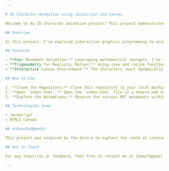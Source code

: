 ```yaml
---

# 2D Character Animation using JavaScript and Canvas

Welcome to my 2D character animation project! This project demonstrates the creation of dynamic NPC animations using JavaScript and the HTML5 Canvas element. 

## Overview

In this project, I've explored interactive graphics programming to animate 2D characters within a Canvas environment. Using mathematical concepts like trigonometry, I've crafted various movement patterns for NPCs, giving them lifelike behaviors.

## Features

- **Four Movement Varieties:** Leveraging mathematical concepts, I've implemented four distinct movement patterns for the NPCs.
- **Trigonometry for Realistic Motion:** Using sine and cosine functions, I've added fluid, natural movements to the characters, creating a more dynamic appearance.
- **Interactive Canvas Environment:** The characters react dynamically within the Canvas environment, showcasing interactive graphics programming.

## How to Use

1. **Clone the Repository:** Clone this repository to your local machine using `git clone https://github.com/hemupadhyay26/NPC_movement_js.git`.
2. **Open `index.html`:** Open the `index.html` file in a modern web browser to view the animation.
3. **Explore the Animations:** Observe the various NPC movements within the Canvas. Interact with the characters to see their dynamic behavior!

## Technologies Used

- JavaScript
- HTML5 Canvas

## Acknowledgments

This project was inspired by the desire to explore the realm of interactive graphics and animation using JavaScript and Canvas.

## Get in Touch

For any inquiries or feedback, feel free to contact me at [email@gmail.com](mailto:hemupadhyay444@gmail.com).

---
```

